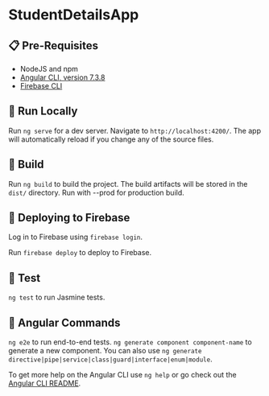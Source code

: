 # StudentDetailsApp

## :clipboard: Pre-Requisites

- NodeJS and npm
- [Angular CLI, version 7.3.8](https://github.com/angular/angular-cli)
- [Firebase CLI](https://github.com/firebase/firebase-tools)

## :running: Run Locally

Run `ng serve` for a dev server. Navigate to `http://localhost:4200/`. The app will automatically reload if you change any of the source files.

## :house_with_garden: Build

Run `ng build` to build the project. The build artifacts will be stored in the `dist/` directory. Run with --prod for production build.

## :pray: Deploying to Firebase

Log in to Firebase using `firebase login`.

Run `firebase deploy` to deploy to Firebase.

## :bookmark_tabs: Test

`ng test` to run Jasmine tests.

## :star2: Angular Commands

`ng e2e` to run end-to-end tests.
`ng generate component component-name` to generate a new component. You can also use `ng generate directive|pipe|service|class|guard|interface|enum|module`.

To get more help on the Angular CLI use `ng help` or go check out the [Angular CLI README](https://github.com/angular/angular-cli/blob/master/README.md).
